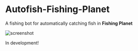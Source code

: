 # Autofish-Fishing-Planet
A fishing bot for automatically catching fish in **Fishing Planet**

![screenshot](https://user-images.githubusercontent.com/40371578/230413498-eff4c56a-6dcb-4b2d-b30d-50b328c677ca.png)

In development!
